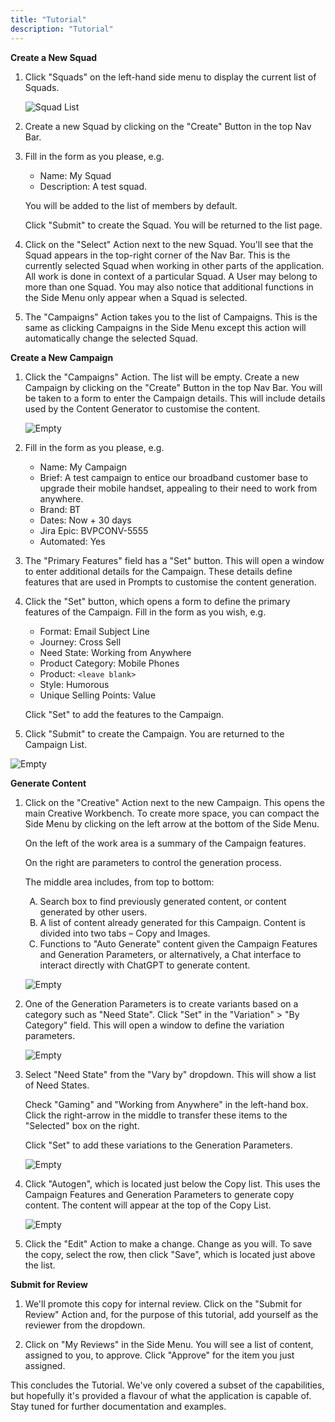 ```yaml
---
title: "Tutorial"
description: "Tutorial"
---
```


**Create a New Squad**

1. Click "Squads" on the left-hand side menu to display the current list of Squads.

   ![Squad List](/assets/squads-list.png)

1. Create a new Squad by clicking on the "Create" Button in the top Nav Bar.

1. Fill in the form as you please, e.g.

   - Name: My Squad
   - Description: A test squad.

   You will be added to the list of members by default.

   Click "Submit" to create the Squad. You will be returned to the list page.

1. Click on the "Select" Action next to the new Squad. You'll see that the
   Squad appears in the top-right corner of the Nav Bar. This is the currently
   selected Squad when working in other parts of the application. All work is
   done in context of a particular Squad. A User may belong to more than one Squad.
   You may also notice that additional functions in the Side Menu only appear when
   a Squad is selected.

1. The "Campaigns" Action takes you to the list of Campaigns. This is the same as
   clicking Campaigns in the Side Menu except this action will automatically change
   the selected Squad.

**Create a New Campaign**

1. Click the "Campaigns" Action. The list will be empty. Create a new Campaign by
   clicking on the "Create" Button in the top Nav Bar. You will be taken to a form
   to enter the Campaign details. This will include details used by the Content
   Generator to customise the content.

   ![Empty ](/assets/empty-campaign-list.png)

1. Fill in the form as you please, e.g.

   - Name: My Campaign
   - Brief: A test campaign to entice our broadband customer base to upgrade their
     mobile handset, appealing to their need to work from anywhere.
   - Brand: BT
   - Dates: Now + 30 days
   - Jira Epic: BVPCONV-5555
   - Automated: Yes

1. The "Primary Features" field has a "Set" button. This will open a window to enter
   additional details for the Campaign. These details define features that are used
   in Prompts to customise the content generation.

1. Click the "Set" button, which opens a form to define the primary features of the
   Campaign. Fill in the form as you wish, e.g.

   - Format: Email Subject Line
   - Journey: Cross Sell
   - Need State: Working from Anywhere
   - Product Category: Mobile Phones
   - Product: `<leave blank>`
   - Style: Humorous
   - Unique Selling Points: Value

   Click "Set" to add the features to the Campaign.

1. Click "Submit" to create the Campaign. You are returned to the Campaign List.

![Empty ](/assets/campaign-list.png)

**Generate Content**

1. Click on the "Creative" Action next to the new Campaign. This opens the main
   Creative Workbench. To create more space, you can compact the Side Menu by
   clicking on the left arrow at the bottom of the Side Menu.

   On the left of the work area is a summary of the Campaign features.

   On the right are parameters to control the generation process.

   The middle area includes, from top to bottom:

   <ol type="A">
     <li>Search box to find previously generated content, or content generated by other users.
     <li>A list of content already generated for this Campaign. Content is divided into two
         tabs &ndash; Copy and Images.
     <li>Functions to "Auto Generate" content given the Campaign Features and Generation Parameters,
         or alternatively, a Chat interface to interact directly with ChatGPT to generate
         content.
   </ol>

   ![Empty ](/assets/compacted-creative-workbench.png)

1. One of the Generation Parameters is to create variants based on a category such as "Need State".
   Click "Set" in the "Variation" > "By Category" field. This will open a window to define the
   variation parameters.

   ![Empty ](/assets/variations-form.png)

1. Select "Need State" from the "Vary by" dropdown. This will show a list of Need States.

   Check "Gaming" and "Working from Anywhere" in the left-hand box. Click the right-arrow in
   the middle to transfer these items to the "Selected" box on the right.

   Click "Set" to add these variations to the Generation Parameters.

   ![Empty ](/assets/selected-variations.png)

1. Click "Autogen", which is located just below the Copy list. This uses the Campaign Features and
   Generation Parameters to generate copy content. The content will appear at the top of the
   Copy List.

   ![Empty ](/assets/generated-copy.png)

1. Click the "Edit" Action to make a change. Change as you will. To save the copy, select the
   row, then click "Save", which is located just above the list.

**Submit for Review**

1. We'll promote this copy for internal review. Click on the "Submit for Review" Action and, for
   the purpose of this tutorial, add yourself as the reviewer from the dropdown.

1. Click on "My Reviews" in the Side Menu. You will see a list of content, assigned to you, to
   approve. Click "Approve" for the item you just assigned.

This concludes the Tutorial. We've only covered a subset of the capabilities, but hopefully it's
provided a flavour of what the application is capable of. Stay tuned for further documentation
and examples.
